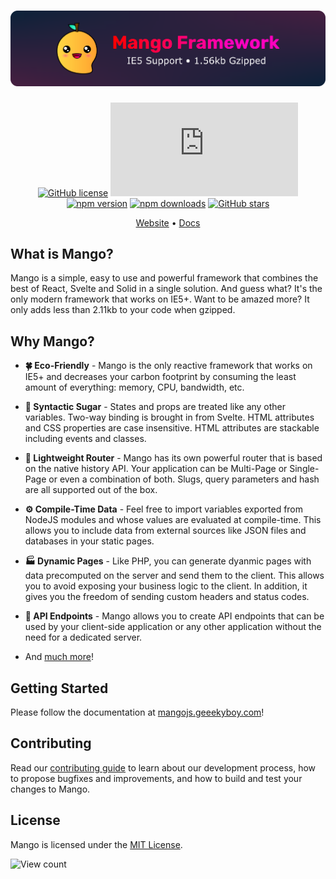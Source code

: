 # [![Mango Framework](.github/assets/readme_banner.png)](https://mangojs.geeekyboy.com)

<div align="center">

  [![GitHub license](https://img.shields.io/badge/license-MIT-blue.svg)](https://github.com/GeeekyBoy/mango/blob/main/LICENSE)
  [![Runtime size](https://badgen.net/badgesize/gzip/https/cdn.jsdelivr.net/npm/@mango-js/runtime/dist/mango.min.js?label=runtime%20size)](https://cdn.jsdelivr.net/npm/@mango-js/runtime/dist/mango.min.js)
  [![npm version](https://img.shields.io/npm/v/@mango-js/scripts.svg?style=flat)](https://www.npmjs.com/package/@mango-js/scripts)
  [![npm downloads](https://img.shields.io/npm/dm/@mango-js/scripts.svg?style=flat)](https://www.npmjs.com/package/@mango-js/scripts)
  [![GitHub stars](https://img.shields.io/github/stars/GeeekyBoy/mango.svg?style=social&label=Star)](https://github.com/GeeekyBoy/mango)
  
</div>

<div align="center">

[Website](https://mangojs.geeekyboy.com) • [Docs](https://mangojs.geeekyboy.com/docs)

</div>

## What is Mango?

Mango is a simple, easy to use and powerful framework that combines the best of React, Svelte and Solid in a single solution. And guess what? It's the only modern framework that works on IE5+. Want to be amazed more? It only adds less than 2.11kb to your code when gzipped.

## Why Mango?

- **🍀 Eco-Friendly** - Mango is the only reactive framework that works on IE5+ and decreases your carbon footprint by consuming the least amount of everything: memory, CPU, bandwidth, etc.
- **🍬 Syntactic Sugar** - States and props are treated like any other variables. Two-way binding is brought in from Svelte. HTML attributes and CSS properties are case insensitive. HTML attributes are stackable including events and classes.
- **🧭 Lightweight Router** - Mango has its own powerful router that is based on the native history API. Your application can be Multi-Page or Single-Page or even a combination of both. Slugs, query parameters and hash are all supported out of the box.
- **⚙️ Compile-Time Data** - Feel free to import variables exported from NodeJS modules and whose values are evaluated at compile-time. This allows you to include data from external sources like JSON files and databases in your static pages.
- **🏭 Dynamic Pages** - Like PHP, you can generate dyanmic pages with data precomputed on the server and send them to the client. This allows you to avoid exposing your business logic to the client. In addition, it gives you the freedom of sending custom headers and status codes.
- **📡 API Endpoints** - Mango allows you to create API endpoints that can be used by your client-side application or any other application without the need for a dedicated server.

- And [much more](https://mangojs.geeekyboy.com)!

## Getting Started

Please follow the documentation at [mangojs.geeekyboy.com](https://mangojs.geeekyboy.com)!

## Contributing

Read our [contributing guide](CONTRIBUTING.md) to learn about our development process, how to propose bugfixes and improvements, and how to build and test your changes to Mango.

## License

Mango is licensed under the [MIT License](LICENSE).

![View count](https://hits-app.vercel.app/hits?url=https://github.com/GeeekyBoy/mango&bgRight=000&bgLeft=000)
